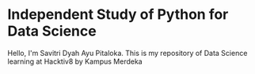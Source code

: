 # Independent Study of Python for Data Science
Hello, I'm Savitri Dyah Ayu Pitaloka. This is my repository of Data Science learning at Hacktiv8 by Kampus Merdeka
